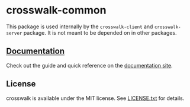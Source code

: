 # crosswalk-common

This package is used internally by the `crosswalk-client` and `crosswalk-server` package. It is not meant to be depended on in other packages.

## [Documentation](https://crosswalk.seaofvoices.ca/)

Check out the guide and quick reference on the [documentation site](https://crosswalk.seaofvoices.ca/).

## License

crosswalk is available under the MIT license. See [LICENSE.txt](LICENSE.txt) for details.
